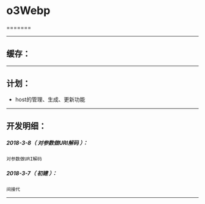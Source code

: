 # o3Webp
=======

*******************************************************************

缓存：
-------------------------------------------------------------------

*******************************************************************

计划：
-------------------------------------------------------------------

- host的管理、生成、更新功能

*******************************************************************





开发明细：
-------------------------------------------------------------------

##### 2018-3-8（ 对参数做URI解码 ）：
	对参数做URI解码

##### 2018-3-7（ 初建 ）：
	间接代

*******************************************************************

